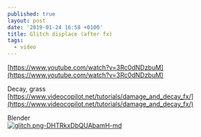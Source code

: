 ```yaml
---
published: true
layout: post
date: '2019-01-24 16:58 +0100'
title: Glitch displace (after fx)
tags:
  - video
---
```

[https://www.youtube.com/watch?v=3Rc0dNDzbuM](https://www.youtube.com/watch?v=3Rc0dNDzbuM)

Decay, grass  
[https://www.videocopilot.net/tutorials/damage_and_decay_fx/](https://www.videocopilot.net/tutorials/damage_and_decay_fx/)

Blender  
[![glitch.png-DHTRkxDbQUAbamH-md](https://i.imgur.com/c5CdtWfl.png)](https://i.imgur.com/c5CdtWf.png)
